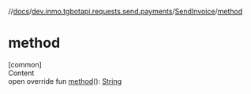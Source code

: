 //[docs](../../../index.md)/[dev.inmo.tgbotapi.requests.send.payments](../index.md)/[SendInvoice](index.md)/[method](method.md)



# method  
[common]  
Content  
open override fun [method](method.md)(): [String](https://kotlinlang.org/api/latest/jvm/stdlib/kotlin/-string/index.html)  



